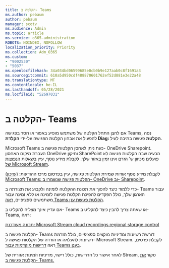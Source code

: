 ```yaml
---
title: הקלטה ב- Teams
ms.author: pebaum
author: pebaum
manager: scotv
ms.audience: Admin
ms.topic: article
ms.service: o365-administration
ROBOTS: NOINDEX, NOFOLLOW
localization_priority: Priority
ms.collection: Adm_O365
ms.custom:
- "9002530"
- "5037"
ms.openlocfilehash: 34a034bd06599685e0cb0b9e127aab0c8f1691a3
ms.sourcegitcommit: 610a5d950cdf488870601762ef52d881e3e22a48
ms.translationtype: MT
ms.contentlocale: he-IL
ms.lasthandoff: 05/28/2021
ms.locfileid: "52697031"
---
```

# <a name="recording-in-teams"></a>הקלטה ב- Teams

אם לחצן התחל  הקלטה של משתמש מופיע באפור או חסר בפגישה Teams, נסה להפעיל את אבחון הקלטת הפגישה על-ידי **הקלדת Diag: הקלטת** פגישה בתיבה לעיל. 

Microsoft Teams כעת ניתן לאחסן הקלטות פגישה ב- OneDrive Sharepoint. העברת מיקום האחסון OneDrive ותיקון SharePoint הבעיה שבה הקלטות פגישה לא פועלים מכיוון ש' הזרם אינו זמין באזור שלך. לקבלת מידע נוסף, עיין בשאלות [הנפוצות של Microsoft Stream](/stream/faq#which-regions-does-microsoft-stream-host-my-data-in).

לקבלת מידע נוסף אודות שמירת הקלטות פגישה, עיין בפרסום מרכז ההודעות: [(עדכון) Microsoft Teams: הקלטות פגישה שנשמרו ב- OneDrive וב- Sharepoint](https://portal.microsoft.com/Adminportal/Home?ref=MessageCenter&id=MC222640).

כדי ללמוד כיצד להפוך את תכונת ההקלטה לזמינה ולקבוע את תצורתה ב- Teams עבור הארגון שלך, כולל הפקדים להפיכת הקלטת פגישה לזמינה או ללא זמינה עבור משתמשים ספציפיים, [ראה Teams הקלטת פגישת ענן](/microsoftteams/cloud-recording). 

אם עדיין אינך מצליח להקליט ב- Teams או שאתה צריך להבין כיצד להקליט ב- Teams, ראה: 

[תכונה מעודכנת: Microsoft Stream cloud recordings regional storage control](https://admin.microsoft.com/AdminPortal/Home#/MessageCenter?id=MC214327)

הקלטת פגישה ב- Teams דורשת רשיונות ומדיניות מוקצים ספציפיים, כולל הזרמת רשיונות להעלאה או הורדה של הקלטות פגישה ל- Microsoft Stream. לקבלת פרטים, ראה [דרישות מוקדמות עבור Teams בענן](/microsoftteams/cloud-recording#prerequisites-for-teams-cloud-meeting-recording).

לאחר אישור כל הדרישות, כולל רישוי, מדיניות וזמינות אזורית של Stream, סקור [את הקלטת פגישה ב- Teams.](https://support.office.com/article/34dfbe7f-b07d-4a27-b4c6-de62f1348c24) 